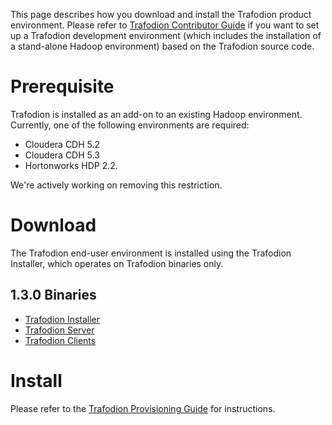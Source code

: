 <!--
  Licensed under the Apache License, Version 2.0 (the "License");
  you may not use this file except in compliance with the License.
  You may obtain a copy of the License at
 
      http://www.apache.org/licenses/LICENSE-2.0
 
  Unless required by applicable law or agreed to in writing, software
  distributed under the License is distributed on an "AS IS" BASIS,
  WITHOUT WARRANTIES OR CONDITIONS OF ANY KIND, either express or implied.
  See the License for the specific language governing permissions and
  limitations under the 
  License.
-->
This page describes how you download and install the Trafodion product environment.  Please refer to [Trafodion Contributor Guide](https://cwiki.apache.org/confluence/display/TRAFODION/Trafodion+Contributor+Guide) if you want to set up a Trafodion development environment (which includes the installation of a stand-alone Hadoop environment) based on the Trafodion source code.

# Prerequisite
Trafodion is installed as an add-on to an existing Hadoop environment. Currently, one of the following environments are required:

* Cloudera CDH 5.2
* Cloudera CDH 5.3
* Hortonworks HDP 2.2.

We're actively working on removing this restriction.

# Download
The Trafodion end-user environment is installed using the Trafodion Installer, which operates on Trafodion binaries only.

## 1.3.0 Binaries

* [Trafodion Installer](http://traf-builds.esgyn.com/downloads/trafodion/publish/release/1.3.0/apache-trafodion-installer-1.3.0-incubating-bin.tar.gz)
* [Trafodion Server](http://traf-builds.esgyn.com/downloads/trafodion/publish/release/1.3.0/apache-trafodion-1.3.0-incubating-bin.tar.gz)
* [Trafodion Clients](http://traf-builds.esgyn.com/downloads/trafodion/publish/release/1.3.0/apache-trafodion-clients-1.3.0-incubating-bin.tar.gz)

# Install
Please refer to the [Trafodion Provisioning Guide](docs/provisioning_guide/index.html) for instructions.



